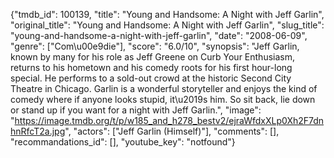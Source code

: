 {"tmdb_id": 100139, "title": "Young and Handsome: A Night with Jeff Garlin", "original_title": "Young and Handsome: A Night with Jeff Garlin", "slug_title": "young-and-handsome-a-night-with-jeff-garlin", "date": "2008-06-09", "genre": ["Com\u00e9die"], "score": "6.0/10", "synopsis": "Jeff Garlin, known by many for his role as Jeff Greene on Curb Your Enthusiasm, returns to his hometown and his comedy roots for his first hour-long special. He performs to a sold-out crowd at the historic Second City Theatre in Chicago. Garlin is a wonderful storyteller and enjoys the kind of comedy where if anyone looks stupid, it\u2019s him. So sit back, lie down or stand up if you want for a night with Jeff Garlin.", "image": "https://image.tmdb.org/t/p/w185_and_h278_bestv2/ejraWfdxXLp0Xh2F7dnhnRfcT2a.jpg", "actors": ["Jeff Garlin (Himself)"], "comments": [], "recommandations_id": [], "youtube_key": "notfound"}